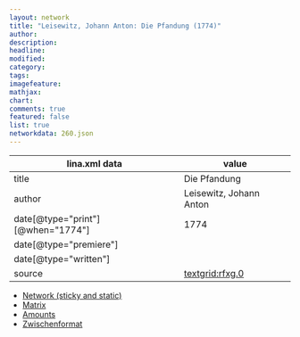 ```yaml
---
layout: network
title: "Leisewitz, Johann Anton: Die Pfandung (1774)"
author:
description:
headline:
modified:
category:
tags:
imagefeature: 
mathjax: 
chart: 
comments: true
featured: false
list: true
networkdata: 260.json
---
```

lina.xml data  | value
------------- | -------------
title|Die Pfandung
author|Leisewitz, Johann Anton
date[@type="print"][@when="1774"]|1774
date[@type="premiere"]|
date[@type="written"]|
source|[textgrid:rfxg.0](https://textgridlab.org/1.0/tgcrud-public/rest/textgrid:rfxg.0/data)



* [Network (sticky and static)](/network260)
* [Matrix](/matrix260)
* [Amounts](/amount260)
* [Zwischenformat](/lina260 )
